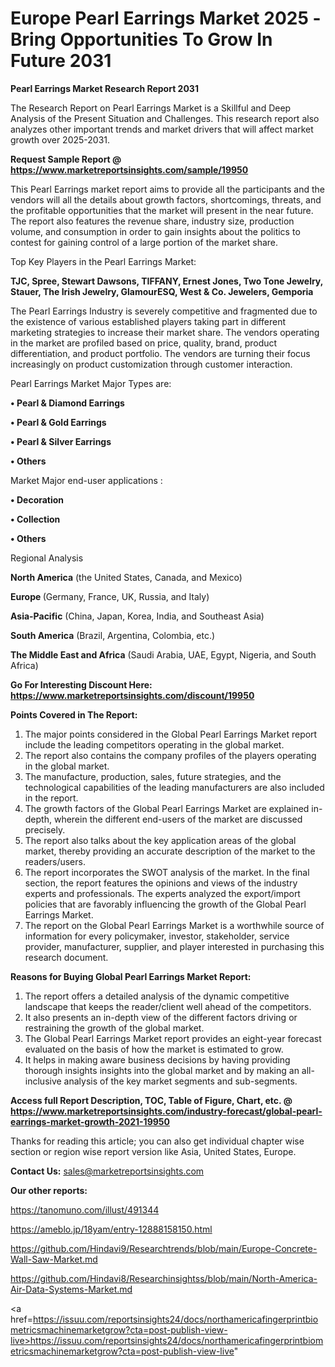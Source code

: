 # Europe Pearl Earrings Market 2025 -Bring Opportunities To Grow In Future 2031

<strong>Pearl Earrings Market Research Report 2031</strong>

The Research Report on Pearl Earrings Market is a Skillful and Deep Analysis of the Present Situation and Challenges. This research report also analyzes other important trends and market drivers that will affect market growth over 2025-2031.

<strong>Request Sample Report @ <a href=https://www.marketreportsinsights.com/sample/19950>https://www.marketreportsinsights.com/sample/19950</a></strong>

This Pearl Earrings market report aims to provide all the participants and the vendors will all the details about growth factors, shortcomings, threats, and the profitable opportunities that the market will present in the near future. The report also features the revenue share, industry size, production volume, and consumption in order to gain insights about the politics to contest for gaining control of a large portion of the market share.

Top Key Players in the Pearl Earrings Market:

<strong>TJC, Spree, Stewart Dawsons, TIFFANY, Ernest Jones, Two Tone Jewelry, Stauer, The Irish Jewelry, GlamourESQ, West & Co. Jewelers, Gemporia</strong>

The Pearl Earrings Industry is severely competitive and fragmented due to the existence of various established players taking part in different marketing strategies to increase their market share. The vendors operating in the market are profiled based on price, quality, brand, product differentiation, and product portfolio. The vendors are turning their focus increasingly on product customization through customer interaction.

Pearl Earrings Market Major Types are:

<strong>• Pearl & Diamond Earrings

• Pearl & Gold Earrings

• Pearl & Silver Earrings

• Others</strong>

Market Major end-user applications :

<strong>• Decoration

• Collection

• Others</strong>

Regional Analysis

</u><strong><b>North America</b></strong> (the United States, Canada, and Mexico)

<strong><b>Europe </b></strong>(Germany, France, UK, Russia, and Italy)

<strong><b>Asia-Pacific</b></strong> (China, Japan, Korea, India, and Southeast Asia)

<strong><b>South America</b></strong> (Brazil, Argentina, Colombia, etc.)

<strong><b>The Middle East and Africa</b></strong> (Saudi Arabia, UAE, Egypt, Nigeria, and South Africa)

<strong>Go For Interesting Discount Here: <a href=https://www.marketreportsinsights.com/discount/19950>https://www.marketreportsinsights.com/discount/19950</a></strong>

<strong>Points Covered in The Report:</strong>
<ol>
  <li>The major points considered in the Global Pearl Earrings Market report include the leading competitors operating in the global market.</li>
  <li>The report also contains the company profiles of the players operating in the global market.</li>
  <li>The manufacture, production, sales, future strategies, and the technological capabilities of the leading manufacturers are also included in the report.</li>
  <li>The growth factors of the Global Pearl Earrings Market are explained in-depth, wherein the different end-users of the market are discussed precisely.</li>
  <li>The report also talks about the key application areas of the global market, thereby providing an accurate description of the market to the readers/users.</li>
  <li>The report incorporates the SWOT analysis of the market. In the final section, the report features the opinions and views of the industry experts and professionals. The experts analyzed the export/import policies that are favorably influencing the growth of the Global Pearl Earrings Market.</li>
  <li>The report on the Global Pearl Earrings Market is a worthwhile source of information for every policymaker, investor, stakeholder, service provider, manufacturer, supplier, and player interested in purchasing this research document.</li>
</ol>
<strong>Reasons for Buying Global Pearl Earrings Market Report:</strong>

<ol>
  <li>The report offers a detailed analysis of the dynamic competitive landscape that keeps the reader/client well ahead of the competitors.</li>
  <li>It also presents an in-depth view of the different factors driving or restraining the growth of the global market.</li>
  <li>The Global Pearl Earrings Market report provides an eight-year forecast evaluated on the basis of how the market is estimated to grow.</li>
  <li>It helps in making aware business decisions by having providing thorough insights insights into the global market and by making an all-inclusive analysis of the key market segments and sub-segments.</li>
</ol>
<strong>Access full Report Description, TOC, Table of Figure, Chart, etc. @ <a href=https://www.marketreportsinsights.com/industry-forecast/global-pearl-earrings-market-growth-2021-19950>https://www.marketreportsinsights.com/industry-forecast/global-pearl-earrings-market-growth-2021-19950</a></strong>


Thanks for reading this article; you can also get individual chapter wise section or region wise report version like Asia, United States, Europe.

<strong>Contact Us:</strong>
sales@marketreportsinsights.com

<strong>Our other reports:</strong>

<a href=https://tanomuno.com/illust/491344>https://tanomuno.com/illust/491344</a>

<a href=https://ameblo.jp/18yam/entry-12888158150.html>https://ameblo.jp/18yam/entry-12888158150.html</a>

<a href=https://github.com/Hindavi9/Researchtrends/blob/main/Europe-Concrete-Wall-Saw-Market.md>https://github.com/Hindavi9/Researchtrends/blob/main/Europe-Concrete-Wall-Saw-Market.md</a>

<a href=https://github.com/Hindavi8/Researchinsightss/blob/main/North-America-Air-Data-Systems-Market.md>https://github.com/Hindavi8/Researchinsightss/blob/main/North-America-Air-Data-Systems-Market.md</a>

<a href=https://issuu.com/reportsinsights24/docs/northamericafingerprintbiometricsmachinemarketgrow?cta=post-publish-view-live>https://issuu.com/reportsinsights24/docs/northamericafingerprintbiometricsmachinemarketgrow?cta=post-publish-view-live</a>"
